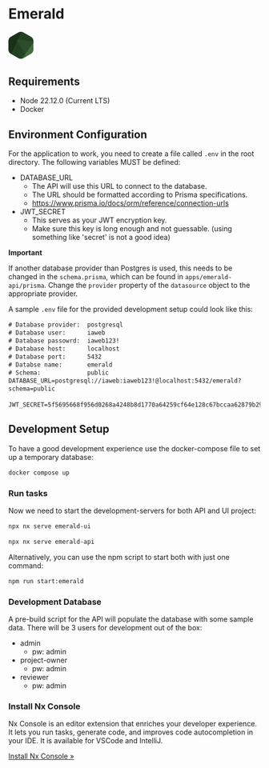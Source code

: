 # Emerald 

<img src="libs/shared/assets/emerald.svg" width="50">

## Requirements

- Node 22.12.0 (Current LTS)
- Docker

## Environment Configuration

For the application to work, you need to create a file called `.env` in the root directory.
The following variables MUST be defined:
- DATABASE_URL 
  - The API will use this URL to connect to the database.
  - The URL should be formatted according to Prisma specifications.
  - https://www.prisma.io/docs/orm/reference/connection-urls
- JWT_SECRET
  - This serves as your JWT encryption key.
  - Make sure this key is long enough and not guessable. (using something like 'secret' is not a good idea)

**Important**

If another database provider than Postgres is used, this needs to be changed in the `schema.prisma`, which can be found in `apps/emerald-api/prisma`.
Change the `provider` property of the `datasource` object to the appropriate provider.

A sample `.env` file for the provided development setup could look like this:
``` dotenv
# Database provider:  postgresql
# Database user:      iaweb
# Database passowrd:  iaweb123!
# Database host:      localhost
# Database port:      5432
# Databse name:       emerald
# Schema:             public
DATABASE_URL=postgresql://iaweb:iaweb123!@localhost:5432/emerald?schema=public

JWT_SECRET=5f5695668f956d0268a4248b8d1770a64259cf64e128c67bccaa62879b29487d
```


## Development Setup
To have a good development experience use the docker-compose file to set up a temporary database:
```sh
docker compose up
```

### Run tasks

Now we need to start the development-servers for both API and UI project: 
```sh
npx nx serve emerald-ui
```
```sh
npx nx serve emerald-api
```
Alternatively, you can use the npm script to start both with just one command:
```sh
npm run start:emerald
```

### Development Database
A pre-build script for the API will populate the database with some sample data.
There will be 3 users for development out of the box:
- admin
  - pw: admin
- project-owner
  - pw: admin
- reviewer
  - pw: admin

### Install Nx Console

Nx Console is an editor extension that enriches your developer experience. It lets you run tasks, generate code, and improves code autocompletion in your IDE. It is available for VSCode and IntelliJ.

[Install Nx Console &raquo;](https://nx.dev/getting-started/editor-setup?utm_source=nx_project&utm_medium=readme&utm_campaign=nx_projects)
